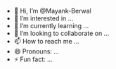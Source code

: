 - 👋 Hi, I’m @Mayank-Berwal
- 👀 I’m interested in ...
- 🌱 I’m currently learning ...
- 💞️ I’m looking to collaborate on ...
- 📫 How to reach me ...
- 😄 Pronouns: ...
- ⚡ Fun fact: ...

<!---
Mayank-Berwal/Mayank-Berwal is a ✨ special ✨ repository because its `README.md` (this file) appears on your GitHub profile.
You can click the Preview link to take a look at your changes.
--->
